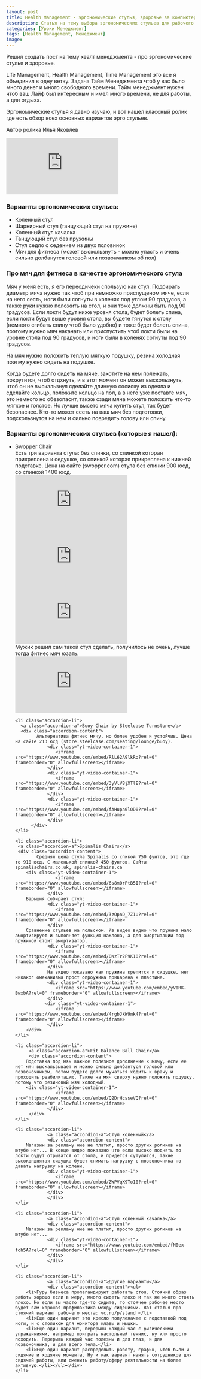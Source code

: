 ```yaml
---
layout: post
title: Health Management - эргономические стулья, здоровье за компьютером
description: Статья на тему выбора эргономических стульев для рабочего места.
categories: [Уроки Менеджмент]
tags: [Health Management, Менеджмент]
image:
---
```

Решил создать пост на тему хеалт менеджмента - про эргономические стулья и здоровье.

Life Management, Health Management, Time Management это все я объединил в одну ветку. Задача Тайм Менеджмента чтоб у вас было много денег и много свободного времени. Тайм менеджмент нужен чтоб ваш Лайф был интересным и имел много времени, не для работы, а для отдыха.

Эргономические стулья я давно изучаю, и вот нашел классный ролик где есть обзор всех основных вариантов эрго стульев.

Автор ролика Илья Яковлев
<div class="yt-video-container-1">
    <iframe src="https://www.youtube.com/embed/lw61mDbemjw?rel=0" frameborder="0" allowfullscreen></iframe>
</div>

<h3>Варианты эргономических стульев:</h3>
<ul>
<li>Коленный стул</li>
<li>Шарнирный стул (танцующий стул на пружине)</li>
<li>Коленный стул качалка</li>
<li>Танцующий стул без пружины</li>
<li>Стул седло с седением из двух половинок</li>
<li>Мяч для фитнеса (может выскользнуть - можно упасть и очень сильно долбанутся головой или позвончником об пол)</li>
</ul>

<h3>Про мяч для фитнеса в качестве эргономического стула</h3>

Мяч у меня есть, я его переодичеки спользую как стул. Подбирать диаметр мяча нужно так чтоб при немножко приспущеном мяче, если на него сесть, ноги были согнуты в коленях под углом 90 градусов, а также руки нужно положить на стол, и они тоже должны быть под 90 градусов. Если локти будут ниже уровня стола, будет болеть спина, если локти будут выше уровня стола, вы будете тянутся к столу (немного сгибать спину чтоб было удобно) и тоже будет болеть спина, поэтому нужно мяч накачать или приспустить чтоб локти были на уровне стола под 90 градусов, и ноги были в коленях согнуты под 90 градусов. 

На мяч нужно положить теплую мягкую подушку, резина холодная поэтму нужно сидеть на подушке. 

Когда будете долго сидеть на мяче, захотите на нем полежать, покрутится, чтоб отдхнуть, и в этот момент он может выскользнуть, чтоб он не выскальзнул сделайте длинную сосиску из одеяла и сделайте кольцо, положите кольцо на пол, а в него уже поставте мяч, это немного но обезопасит, также сзади мяча можете положить что-то мягкое и толстое. Но лучше вмсето мяча купить стул, так будет безопаснее. Кто-то может сесть на ваш мяч без подготовки, подскользнутся на нем и сильно повредить голову или спину.


<h3>Варианты эргономических стульев (которые я нашел):</h3>

<ul class="accordion">
    <li class="accordion-li">
	  <a class="accordion-a">Swopper Chair</a>		
	  <div class="accordion-content">
	  Есть три варианта стула: без спинки, со спинкой которая прикреплена к седушке, со спинкой которая прикреплена к нижней подставке. Цена на сайте (swopper.com) стула без спинки 900 юсд, со спинкой 1400 юсд.
               <div class="yt-video-container-1">
                    <iframe src="https://www.youtube.com/embed/D0oovXobVX4?rel=0" frameborder="0" allowfullscreen></iframe>
	       </div>
               <div class="yt-video-container-1">
                    <iframe src="https://www.youtube.com/embed/K2BX_BNAaBk?rel=0" frameborder="0" allowfullscreen></iframe>
               </div>
               <div class="yt-video-container-1">
                    <iframe src="https://www.youtube.com/embed/dex-y66vTkQ?rel=0" frameborder="0" allowfullscreen></iframe>
               </div>
	       Мужик решил сам такой стул сделать, получилось не очень, лучше тогда фитнес мяч юзать.
	       <div class="yt-video-container-1">
                    <iframe src="https://www.youtube.com/embed/NdXMQGySqRw?rel=0" frameborder="0" allowfullscreen></iframe>
               </div>  
          </div>
    </li>
    
    <li class="accordion-li">
	  <a class="accordion-a">Buoy Chair by Steelcase Turnstone</a>		
	  <div class="accordion-content">
	        Альтернатива фитнес мячу, но более удобен и устойчив. Цена на сайте 213 юсд (store.steelcase.com/seating/lounge/buoy).
                <div class="yt-video-container-1">
                   <iframe src="https://www.youtube.com/embed/RlL62A9lkRo?rel=0" frameborder="0" allowfullscreen></iframe>
                </div>
                <div class="yt-video-container-1">
                   <iframe src="https://www.youtube.com/embed/3yVlV8jXTlE?rel=0" frameborder="0" allowfullscreen></iframe>
                </div>
                <div class="yt-video-container-1">
                   <iframe src="https://www.youtube.com/embed/fAHupa0lOD0?rel=0" frameborder="0" allowfullscreen></iframe>
                </div>  
          </div>
    </li>
    
    <li class="accordion-li">
	 <a class="accordion-a">Spinalis Chairs</a>		
	 <div class="accordion-content">
	        Средняя цена стула Spinalis со спикой 750 фунтов, это где то 910 юсд. С маленькой спинкой 450 фунтов. Сайты spinalischairs.co.uk, spinalis-chairs.ca
		<div class="yt-video-container-1">
                   <iframe src="https://www.youtube.com/embed/6s8m0rPtB5I?rel=0" frameborder="0" allowfullscreen></iframe>
                </div>
		Барышня собирает стул:
                <div class="yt-video-container-1">
                   <iframe src="https://www.youtube.com/embed/3zOpnD_7Z1U?rel=0" frameborder="0" allowfullscreen></iframe>
                </div>
		Сравнение стульев на польском. Из видео видно что пружина мало амортизирует и выполняет функцию наклона, а для амортизации под пружиной стоит амортизатор.  
                <div class="yt-video-container-1">
                   <iframe src="https://www.youtube.com/embed/OKzTr2F9K10?rel=0" frameborder="0" allowfullscreen></iframe>
                </div>
                На видео показано как пружина крепится к сидушке, нет никаког омеханизма прост опроужина приварена к пластине.
                <div class="yt-video-container-1">
                   <iframe src="https://www.youtube.com/embed/yVIRK-BwxbA?rel=0" frameborder="0" allowfullscreen></iframe>
                </div>
               <div class="yt-video-container-1">
                   <iframe src="https://www.youtube.com/embed/4rgbJkW9mk4?rel=0" frameborder="0" allowfullscreen></iframe>
                </div>
        </div>
    </li>
    
    <li class="accordion-li">
         <a class="accordion-a">Fit Balance Ball Chair</a>  
         <div class="accordion-content">
		Подставка под мяч важное полезное дополнение к мячу, если ее нет мяч выскальзывает и можно сильно долбантуся головой или позвоночником, потом будете долго мучаться ходить к врачу и проходить реабилитацию. Также на мяч сверху нужно положить подушку, потому что резиновый мяч холодный. 
		<div class="yt-video-container-1">
                   <iframe src="https://www.youtube.com/embed/Q2DrHcsseVQ?rel=0" frameborder="0" allowfullscreen></iframe>
                </div>
         </div>
    </li>
    
    <li class="accordion-li">
                <a class="accordion-a">Стул коленный</a>  
                <div class="accordion-content">
		Магазин за рекламу мне не платил, просто других роликов на ютубе нет... В конце видео показано что если высоко поднять то локти будут отрыватся от стола, и придется сутулится, также высокопднятая сидушка будет снимать нагрузку с позвоночника но давать нагрузку на колени.
                <div class="yt-video-container-1">
                   <iframe src="https://www.youtube.com/embed/ZWPVqX9To10?rel=0" frameborder="0" allowfullscreen></iframe>
                </div>
                </div>
    </li>
    
    <li class="accordion-li">
                <a class="accordion-a">Стул коленный качалка</a>  
                <div class="accordion-content">
		Магазин за рекламу мне не платил, просто других роликов на ютубе нет...
                <div class="yt-video-container-1">
                   <iframe src="https://www.youtube.com/embed/fN0ex-foh5A?rel=0" frameborder="0" allowfullscreen></iframe>
                </div>
                </div>
    </li>
    
    <li class="accordion-li">
                <a class="accordion-a">Другие варианты</a>  
                <div class="accordion-content"><ul>
		<li>Гуру бизнеса пропагандируют работать стоя. Стоячий образ работы хорошо если в меру, много сидеть плохо и так же много стоять плохо. Но если вы часто где-то сидите, то стоячее рабочее место будет вам хорошая профилактика между сидениями. Вот статья про стоячий вариант рабочего места: vc.ru/p/stand </li>
		<li>Еще один вариант это кресло полулежачее с подставкой под ноги, и с столиком для монитора клавы и мышки.  		
		<li>Еще один вариант, перерывы каждый час с физическими упраженниями, например поиграть настольный теннис, ну или просто походить. Перерывы каждый час полезны и для глаз, и для позвоночника, и для всего тела.</li>	
		<li>Еще один вариант распределить работу, график, чтоб были и сидячие и ходячие моменты. Ну и как вариант нанять сотрудников для сидячей работы, или сменить работу/сферу деятельности на более активную.</li></ul></div>
    </li>   

  </ul> <!-- / accordion -->
    
    

